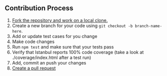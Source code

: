 ## Contribution Process

1.  [Fork the repository and work on a local clone.](https://help.github.com/articles/fork-a-repo/)
1.  Create a new branch for your code using `git checkout -b branch-name-here`.
1.  Add or update test cases for you change
1.  Make code changes
1.  Run `npm test` and make sure that your tests pass
1.  Verify that Istanbul reports 100% code coverage (take a look at ./coverage/index.html after a test run)
1.  Add, commit an push your changes
1.  [Create a pull request](https://help.github.com/articles/about-pull-requests/)
